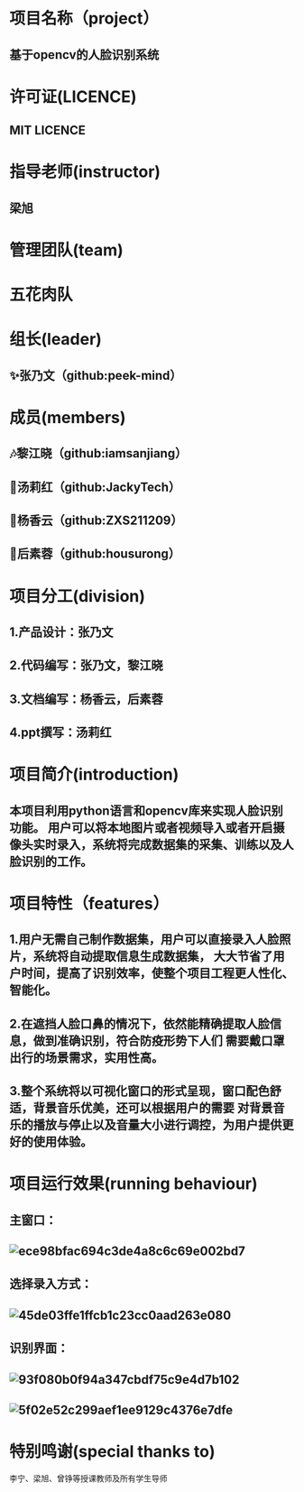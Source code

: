 # 项目名称（project）
基于opencv的人脸识别系统
---

# 许可证(LICENCE)
MIT LICENCE
---


# 指导老师(instructor)
梁旭
---

# 管理团队(team)
# 五花肉队


# 组长(leader)
✨张乃文（github:peek-mind）
---




# 成员(members)
🎶黎江晓（github:iamsanjiang）
---
🎠汤莉红（github:JackyTech）
---
🎀杨香云（github:ZXS211209）
---
🎈后素蓉（github:housurong）
---




# 项目分工(division)
1.产品设计：张乃文
---
2.代码编写：张乃文，黎江晓
---
3.文档编写：杨香云，后素蓉
---
4.ppt撰写：汤莉红
---




# 项目简介(introduction)
本项目利用python语言和opencv库来实现人脸识别功能。
用户可以将本地图片或者视频导入或者开启摄像头实时录入，系统将完成数据集的采集、训练以及人脸识别的工作。
---


# 项目特性（features）
1.用户无需自己制作数据集，用户可以直接录入人脸照片，系统将自动提取信息生成数据集，
大大节省了用户时间，提高了识别效率，使整个项目工程更人性化、智能化。
---
2.在遮挡人脸口鼻的情况下，依然能精确提取人脸信息，做到准确识别，符合防疫形势下人们
需要戴口罩出行的场景需求，实用性高。
---
3.整个系统将以可视化窗口的形式呈现，窗口配色舒适，背景音乐优美，还可以根据用户的需要
对背景音乐的播放与停止以及音量大小进行调控，为用户提供更好的使用体验。
---
# 项目运行效果(running behaviour)

主窗口：
---
![ece98bfac694c3de4a8c6c69e002bd7](https://user-images.githubusercontent.com/94051420/176634653-8674db2c-7bc1-4a56-99f6-e015c9e19869.png)
---
选择录入方式：
---
![45de03ffe1ffcb1c23cc0aad263e080](https://user-images.githubusercontent.com/94051420/176633803-01b87a20-c5d9-48e3-8ddb-76f7c47a6b7e.png)
---
识别界面：
---
![93f080b0f94a347cbdf75c9e4d7b102](https://user-images.githubusercontent.com/94051420/176633868-6e4fd23d-0adb-47d3-a853-3dad86d927fa.png)
---
![5f02e52c299aef1ee9129c4376e7dfe](https://user-images.githubusercontent.com/94051420/176633894-2590ce04-365e-4763-a740-8eae14f7234a.png)
---

# 特别鸣谢(special thanks to)
李宁、梁旭、曾铮等授课教师及所有学生导师

